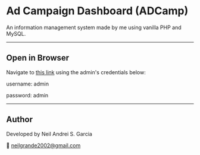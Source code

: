 # Ad Campaign Dashboard (ADCamp)

An information management system made by me using vanilla PHP and MySQL.

---

## Open in Browser

Navigate to [this link](https://adcamp-dashboard.vercel.app) using the admin's credentials below:

username: admin

password: admin

---

## Author

Developed by Neil Andrei S. Garcia

📧 neilgrande2002@gmail.com
